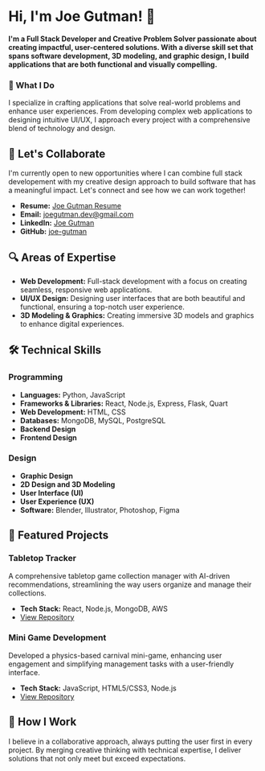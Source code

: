 # Hi, I'm Joe Gutman! 👋
**I'm a Full Stack Developer and Creative Problem Solver passionate about creating impactful, user-centered solutions. With a diverse skill set that spans software development, 3D modeling, and graphic design, I build applications that are both functional and visually compelling.**

### 🌟 What I Do
I specialize in crafting applications that solve real-world problems and enhance user experiences. From developing complex web applications to designing intuitive UI/UX, I approach every project with a comprehensive blend of technology and design.


## 🚀 Let's Collaborate

I'm currently open to new opportunities where I can combine full stack developement with my creative design approach to build software that has a meaningful impact. Let's connect and see how we can work together!

- **Resume:** [Joe Gutman Resume](https://github.com/joe-gutman/joe-gutman/raw/main/Joe_Gutman_resume.pdf)
- **Email:** [joegutman.dev@gmail.com](mailto:joegutman.dev@gmail.com)
- **LinkedIn:** [Joe Gutman](https://www.linkedin.com/in/joe-gutman/)
- **GitHub:** [joe-gutman](https://github.com/joe-gutman)

## 🔍 Areas of Expertise

- **Web Development:** Full-stack development with a focus on creating seamless, responsive web applications.
- **UI/UX Design:** Designing user interfaces that are both beautiful and functional, ensuring a top-notch user experience.
- **3D Modeling & Graphics:** Creating immersive 3D models and graphics to enhance digital experiences.

## 🛠 Technical Skills

### Programming
- **Languages:** Python, JavaScript
- **Frameworks & Libraries:** React, Node.js, Express, Flask, Quart
- **Web Development:** HTML, CSS
- **Databases:** MongoDB, MySQL, PostgreSQL
- **Backend Design**
- **Frontend Design**

### Design
- **Graphic Design**
- **2D Design and 3D Modeling**
- **User Interface (UI)**
- **User Experience (UX)**
- **Software:** Blender, Illustrator, Photoshop, Figma

## 🌟 Featured Projects

### **Tabletop Tracker**
A comprehensive tabletop game collection manager with AI-driven recommendations, streamlining the way users organize and manage their collections.
- **Tech Stack:** React, Node.js, MongoDB, AWS
- [View Repository](https://github.com/Hey-Arnold-Incorporated/TableTop-Collection)

### **Mini Game Development**
Developed a physics-based carnival mini-game, enhancing user engagement and simplifying management tasks with a user-friendly interface.
- **Tech Stack:** JavaScript, HTML5/CSS3, Node.js
- [View Repository](https://github.com/joe-gutman/can-knockdown-carnival-game)

## 🔧 How I Work

I believe in a collaborative approach, always putting the user first in every project. By merging creative thinking with technical expertise, I deliver solutions that not only meet but exceed expectations.
